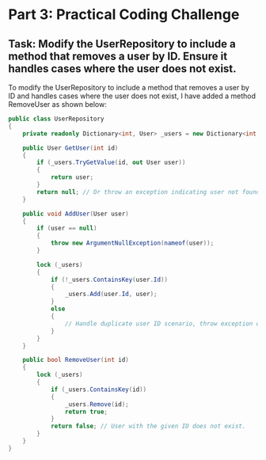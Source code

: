 #  Part 3: Practical Coding Challenge
## Task: Modify the UserRepository to include a method that removes a user by ID. Ensure it handles cases where the user does not exist.


To modify the UserRepository to include a method that removes a user by ID and handles cases where the user does not exist, I have added a method RemoveUser as shown below:
```c#
public class UserRepository 
{
    private readonly Dictionary<int, User> _users = new Dictionary<int, User>();

    public User GetUser(int id)
    {
        if (_users.TryGetValue(id, out User user))
        {
            return user;
        }
        return null; // Or throw an exception indicating user not found.
    }

    public void AddUser(User user)
    {
        if (user == null)
        {
            throw new ArgumentNullException(nameof(user));
        }

        lock (_users)
        {
            if (!_users.ContainsKey(user.Id))
            {
                _users.Add(user.Id, user);
            }
            else
            {
                // Handle duplicate user ID scenario, throw exception or log.
            }
        }
    }

    public bool RemoveUser(int id)
    {
        lock (_users)
        {
            if (_users.ContainsKey(id))
            {
                _users.Remove(id);
                return true;
            }
            return false; // User with the given ID does not exist.
        }
    }
}

```
